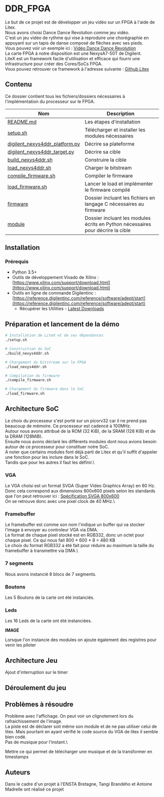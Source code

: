 # DDR_FPGA

Le but de ce projet est de développer un jeu vidéo sur un FPGA à l'aide de Litex.\
Nous avons choisi Dance Dance Revolution comme jeu vidéo.\
C'est un jeu vidéo de rythme qui vise à reproduire une chorégraphie en appuyant sur un tapis de danse composé de flèches avec ses pieds.\
Vous pouvez voir un exemple ici : [Vidéo Dance Dance Revolution](https://www.youtube.com/watch?v=T2e1tsnKkiI)\
La carte FPGA à notre disposition est une NexysA7-50T de Digilent.\
LiteX est un framework facile d'utilisation et efficace qui fourni une infrastructure pour créer des Cores/SoCs FPGA.\
Vous pouvez retrouver ce framework à l'adresse suivante : [Github Litex](https://github.com/enjoy-digital/litex) 

## Contenu

Ce dossier contient tous les fichiers/dossiers nécessaires à l'implémentation du processeur sur le FPGA.

| Nom                     | Description                                                                  |
|-------------------------|------------------------------------------------------------------------------|
| [README.md](README.md)  | Les étapes d'installation                                                    |
| [setup.sh](setup.sh)    | Télécharger et installer les modules nécessaires                             |
| [digilent_nexys4ddr_platform.py](digilent_nexys4ddr_platform.py) | Décrire sa plateforme               |
| [digilent_nexys4ddr_target.py](digilent_nexys4ddr_target.py) | Décrire sa cible                        |
| [build_nexys4ddr.sh](build_nexys4ddr.sh) | Construire la cible                                         |
| [load_nexys4ddr.sh](load_nexys4ddr.sh)      | Charger le bitstream                                     |
| [compile_firmware.sh](compile_firmware.sh)        | Compiler le firmware                               |
| [load_firmware.sh](load_firmware.sh)  | Lancer le load et implémenter le firmware compilé              |
| [firmware](firmware)    | Dossier incluant les fichiers en langage C nécessaires au firmware           |
| [module](module)    | Dossier incluant les modules écrits en Python nécessaires pour décrire la cible  |


## Installation

### Prérequis

- Python 3.5+
- Outils de développement Vivado de Xilinx : [https://www.xilinx.com/support/download.html](https://www.xilinx.com/support/download.html)
- Outils en ligne de commande Digilentinc : [https://reference.digilentinc.com/reference/software/adept/start](https://reference.digilentinc.com/reference/software/adept/start)
  - Récupérer les Utilities - [Latest Downloads](#)

## Préparation et lancement de la démo

```bash
# Installation de LiteX et de ses dépendances
./setup.sh

# Construction du SoC
./build_nexys4ddr.sh

# Chargement du bitstream sur le FPGA
./load_nexys4ddr.sh

# Compilation du firmware
./compile_firmware.sh

# Chargement du firmware dans le SoC
./load_firmware.sh
```
## Architecture SoC

Le choix du processeur s'est porté sur un picorv32 car il ne prend pas beaucoup de mémoire. Ce processeur est cadencé à 100MHz.\
Autour nous avons attribué de la ROM (32 KiB), de la SRAM (128 KiB) et de la DRAM (128MiB).\
Ensuite nous avons déclaré les différents modules dont nous avions besoin autour de ce processeur pour constituer notre SoC.\
A noter que certains modules font déjà parti de Litex et qu'il suffit d'appeler une fonction pour les inclure dans le SoC.\
Tandis que pour les autres il faut les définir.\

### VGA
Le VGA choisi est un format SVGA (Super Video Graphics Array) en 60 Hz. Donc cela correspond aux dimensions 800x600 pixels selon les standards que l'on peut retrouver ici : [Spécification SVGA 800x600](http://www.tinyvga.com/vga-timing/800x600@60Hz)\
On se retrouve donc avec une pixel clock de 40 MHz.\

### Framebuffer

Le framebuffer est comme son nom l'indique un buffer qui va stocker l'image à envoyer au controleur VGA via DMA.\
Le format de chaque pixel stocké est en RGB332, donc un octet pour chaque pixel. Ce qui nous fait 800 * 600 * 8 = 480 KB\
Le choix du format RGB332 a été fait pour réduire au maximum la taille du framebuffer à transmettre via DMA.\

### 7 segments

Nous avons instancié 8 blocs de 7 segments.

### Boutons

Les 5 Boutons de la carte ont été instanciés.

### Leds

Les 16 Leds de la carte ont été instanciées.

**IMAGE**

Lorsque l'on instancie des modules on ajoute également des registres pour venir les piloter

## Architecture Jeu
Ajout d'interruption sur le timer


## Déroulement du jeu

## Problèmes à résoudre
Problème avec l'affichage. On peut voir un clignotement lors du rafraichissement de l'image.\
La piste est de déclarer soit même son module et de ne pas utiliser celui de litex. Mais pourtant en ayant vérifié le code source du VGA de litex il semble bien codé.\
Pas de musique pour l'instant.\

Mettre ce qui permet de télécharger une musique et de la transformer en timestamps

## Auteurs
Dans le cadre d'un projet à l'ENSTA Bretagne, Tangi Brandého et Antoine Madrelle ont réalisé ce projet

